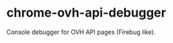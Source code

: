 chrome-ovh-api-debugger
=======================

Console debugger for OVH API pages (Firebug like).
